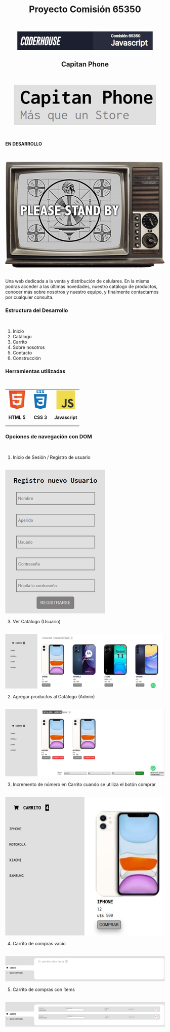 <div align="center" width="100">

# Proyecto Comisión 65350

</br>
</br>

<img src="./assets/images/banner_comision.jpg" alt="Imagen del logo de Coderhouse y el numero de comisión">

## Capitan Phone

</br>
</br>

<img src="./assets/images/banner_capitan.jpg" alt="Imagen del logo de Capitan Phone">

</div>

</br>
</br>

**EN DESARROLLO**

</br>
</br>

<img src="./assets/images/standby.png" alt="Imagen de en desarrollo stand by">

</div>

</br>
</br>

Una web dedicada a la venta y distribución de celulares. En la misma podras acceder a las últimas novedades, nuestro catálogo de productos, conocer más sobre nosotros y nuestro equipo, y finalmente contactarnos por cualquier consulta.


### Estructura del Desarrollo

</br>

1. Inicio
2. Catálogo
3. Carrito
4. Sobre nosotros
5. Contacto
6. Construcción


### Herramientas utilizadas

</br>

<p align="center">
    <table>
        <tr>
            <td align="center">
                <img src="https://github.com/devicons/devicon/blob/master/icons/html5/html5-original.svg" alt="HTML5" width="60" height="60">
                <p> <b>HTML 5</b> </p>                
            </td>
            <td align="center">
                <img src="https://github.com/devicons/devicon/blob/master/icons/css3/css3-plain-wordmark.svg" alt="CSS3" width="60" height="60">
                <p> <b>CSS 3</b> </p>
            </td>
           <td align="center">
                <img src="https://github.com/devicons/devicon/blob/master/icons/javascript/javascript-original.svg" alt="JavaScript" width="60" height="60">
                <p> <b>Javascript</b> </p>      
            </td>
        </tr>
    </table>
</p>

 

### Opciones de navegación con DOM 

</br>

1. Inicio de Sesión / Registro de usuario

</br>

<img src="./assets/images/registro.jpg" alt="imagen de Registro de usuario">

3. Ver Catálogo (Usuario)

</br>

<img src="./assets/images/agregar_productos.jpg" alt="imagen de formulario para agregar productos">

2. Agregar productos al Catálogo (Admin)

</br>

<img src="./assets/images/agregar_productos2.jpg" alt="imagen de formulario para agregar productos">

3. Incremento de número en Carrito cuando se utiliza el botón comprar

</br>

<img src="./assets/images/numero_carrito.jpg" alt="imagen de formulario para agregar productos">

4. Carrito de compras vacío 

</br>

<img src="./assets/images/carrito_vacio.jpg" alt="imagen de formulario para agregar productos">

5. Carrito de compras con ítems

</br>

<img src="./assets/images/carrito_items.jpg" alt="imagen de formulario para agregar productos">
